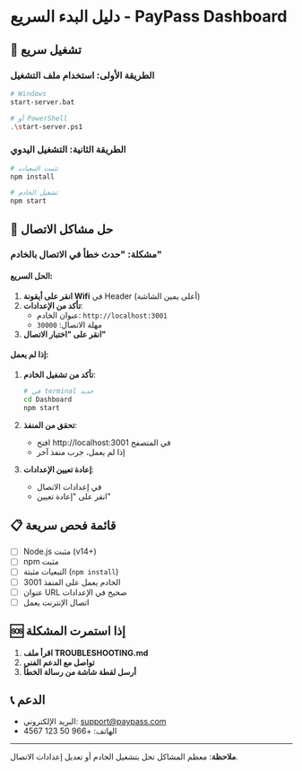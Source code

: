 # دليل البدء السريع - PayPass Dashboard

## 🚀 تشغيل سريع

### الطريقة الأولى: استخدام ملف التشغيل
```bash
# Windows
start-server.bat

# أو PowerShell
.\start-server.ps1
```

### الطريقة الثانية: التشغيل اليدوي
```bash
# تثبيت التبعيات
npm install

# تشغيل الخادم
npm start
```

## 🔧 حل مشاكل الاتصال

### مشكلة: "حدث خطأ في الاتصال بالخادم"

#### الحل السريع:
1. **انقر على أيقونة Wifi** في Header (أعلى يمين الشاشة)
2. **تأكد من الإعدادات**:
   - عنوان الخادم: `http://localhost:3001`
   - مهلة الاتصال: `30000`
3. **انقر على "اختبار الاتصال"**

#### إذا لم يعمل:
1. **تأكد من تشغيل الخادم**:
   ```bash
   # في terminal جديد
   cd Dashboard
   npm start
   ```

2. **تحقق من المنفذ**:
   - افتح http://localhost:3001 في المتصفح
   - إذا لم يعمل، جرب منفذ آخر

3. **إعادة تعيين الإعدادات**:
   - في إعدادات الاتصال
   - انقر على "إعادة تعيين"

## 📋 قائمة فحص سريعة

- [ ] Node.js مثبت (v14+)
- [ ] npm مثبت
- [ ] التبعيات مثبتة (`npm install`)
- [ ] الخادم يعمل على المنفذ 3001
- [ ] عنوان URL صحيح في الإعدادات
- [ ] اتصال الإنترنت يعمل

## 🆘 إذا استمرت المشكلة

1. **اقرأ ملف TROUBLESHOOTING.md**
2. **تواصل مع الدعم الفني**
3. **أرسل لقطة شاشة من رسالة الخطأ**

## 📞 الدعم

- البريد الإلكتروني: support@paypass.com
- الهاتف: +966 50 123 4567

---

**ملاحظة**: معظم المشاكل تحل بتشغيل الخادم أو تعديل إعدادات الاتصال. 